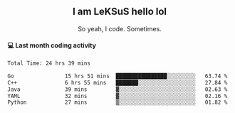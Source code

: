 <h2 align="center">I am LeKSuS hello lol</h2>
<p align="center">So yeah, I code. Sometimes.</p>

#### :computer: Last month coding activity
<!--START_SECTION:waka-->

```txt
Total Time: 24 hrs 39 mins

Go                15 hrs 51 mins  ████████████████░░░░░░░░░   63.74 %
C++               6 hrs 55 mins   ███████░░░░░░░░░░░░░░░░░░   27.84 %
Java              39 mins         ▓░░░░░░░░░░░░░░░░░░░░░░░░   02.63 %
YAML              32 mins         ▓░░░░░░░░░░░░░░░░░░░░░░░░   02.16 %
Python            27 mins         ▒░░░░░░░░░░░░░░░░░░░░░░░░   01.82 %
```

<!--END_SECTION:waka-->

